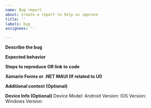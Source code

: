 ```yaml
---
name: Bug report
about: Create a report to help us improve
title: ''
labels: bug
assignees: ''

---
```


**Describe the bug**

**Expected behavior**

**Steps to reproduce OR link to code**

**Xamarin Forms or .NET MAUI (If related to UI)**

**Additional context (Optional)**

**Device Info (Optional)**
Device Model:
Android Version:
IOS Version:
Windows Version:
